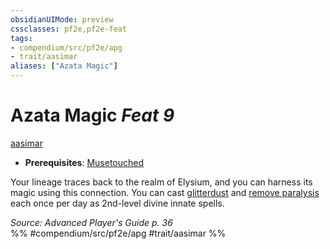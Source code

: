 ```yaml
---
obsidianUIMode: preview
cssclasses: pf2e,pf2e-feat
tags:
- compendium/src/pf2e/apg
- trait/aasimar
aliases: ["Azata Magic"]
---
```

# Azata Magic  *Feat 9*  
[aasimar](rules/traits/aasimar-apg.md "Aasimar Ancestry & Heritage Trait")  

- **Prerequisites**: [Musetouched](compendium/feats/musetouched-apg.md)

Your lineage traces back to the realm of Elysium, and you can harness its magic using this connection. You can cast [glitterdust](compendium/spells/glitterdust.md) and [remove paralysis](compendium/spells/remove-paralysis.md) each once per day as 2nd-level divine innate spells.

*Source: Advanced Player's Guide p. 36*  
%% #compendium/src/pf2e/apg #trait/aasimar %%